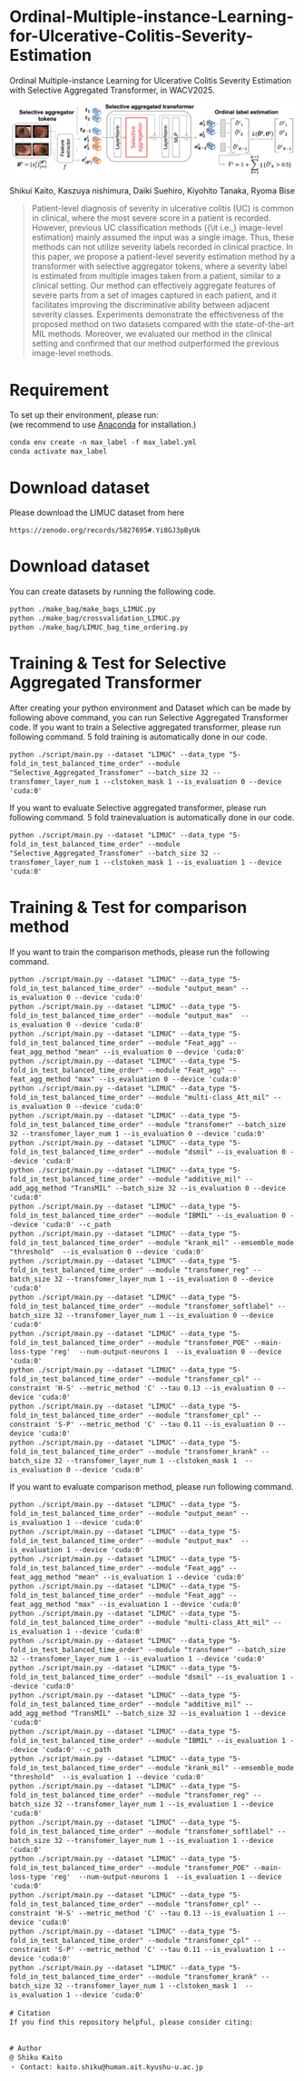 # Ordinal-Multiple-instance-Learning-for-Ulcerative-Colitis-Severity-Estimation
Ordinal Multiple-instance Learning for Ulcerative Colitis Severity Estimation with Selective Aggregated Transformer, in WACV2025.

![Alt Text](./method.jpg)

Shikui Kaito, Kaszuya nishimura, Daiki Suehiro, Kiyohito Tanaka, Ryoma Bise
> Patient-level diagnosis of severity in ulcerative colitis (UC) is common in clinical, where the most severe score in a patient is recorded.
However, previous UC classification methods ({\it i.e.,} image-level estimation) mainly assumed the input was a single image. Thus, these methods can not utilize severity labels recorded in clinical practice.
In this paper, we propose a patient-level severity estimation method by a transformer with selective aggregator tokens, where a severity label is estimated from multiple images taken from a patient, similar to a clinical setting.
Our method can effectively aggregate features of severe parts from a set of images captured in each patient, and it facilitates improving the discriminative ability between adjacent severity classes.
Experiments demonstrate the effectiveness of the proposed method on two datasets compared with the state-of-the-art MIL methods.
Moreover, we evaluated our method in the clinical setting and confirmed that our method outperformed the previous image-level methods.

# Requirement
To set up their environment, please run:  
(we recommend to use [Anaconda](https://www.anaconda.com/) for installation.)
```
conda env create -n max_label -f max_label.yml
conda activate max_label
```

# Download dataset
Please download the LIMUC dataset from here
```
https://zenodo.org/records/5827695#.Yi8GJ3pByUk
```
# Download dataset
You can create datasets by running the following code. 
```
python ./make_bag/make_bags_LIMUC.py
python ./make_bag/crossvalidation_LIMUC.py
python ./make_bag/LIMUC_bag_time_ordering.py
```

# Training & Test for Selective Aggregated Transformer
After creating your python environment and Dataset which can be made by following above command, you can run Selective Aggregated Transformer code.
If you want to train a Selective aggregated transformer, please run following command. 5 fold training is automatically done in our code.
```
python ./script/main.py --dataset "LIMUC" --data_type "5-fold_in_test_balanced_time_order" --module "Selective_Aggregated_Transfomer" --batch_size 32 --transfomer_layer_num 1 --clstoken_mask 1 --is_evaluation 0 --device 'cuda:0' 
```
If you want to evaluate Selective aggregated transformer, please run following command. 5 fold trainevaluation is automatically done in our code.
```
python ./script/main.py --dataset "LIMUC" --data_type "5-fold_in_test_balanced_time_order" --module "Selective_Aggregated_Transfomer" --batch_size 32 --transfomer_layer_num 1 --clstoken_mask 1 --is_evaluation 1 --device 'cuda:0'
```
# Training & Test for comparison method
If you want to train the comparison methods, please run the following command.
```
python ./script/main.py --dataset "LIMUC" --data_type "5-fold_in_test_balanced_time_order" --module "output_mean" --is_evaluation 0 --device 'cuda:0'
python ./script/main.py --dataset "LIMUC" --data_type "5-fold_in_test_balanced_time_order" --module "output_max"  --is_evaluation 0 --device 'cuda:0'
python ./script/main.py --dataset "LIMUC" --data_type "5-fold_in_test_balanced_time_order" --module "Feat_agg" --feat_agg_method "mean" --is_evaluation 0 --device 'cuda:0'  
python ./script/main.py --dataset "LIMUC" --data_type "5-fold_in_test_balanced_time_order" --module "Feat_agg" --feat_agg_method "max" --is_evaluation 0 --device 'cuda:0'  
python ./script/main.py --dataset "LIMUC" --data_type "5-fold_in_test_balanced_time_order" --module "multi-class_Att_mil" --is_evaluation 0 --device 'cuda:0'
python ./script/main.py --dataset "LIMUC" --data_type "5-fold_in_test_balanced_time_order" --module "transfomer" --batch_size 32 --transfomer_layer_num 1 --is_evaluation 0 --device 'cuda:0' 
python ./script/main.py --dataset "LIMUC" --data_type "5-fold_in_test_balanced_time_order" --module "dsmil" --is_evaluation 0 --device 'cuda:0' 
python ./script/main.py --dataset "LIMUC" --data_type "5-fold_in_test_balanced_time_order" --module "additive_mil" --add_agg_method "TransMIL" --batch_size 32 --is_evaluation 0 --device 'cuda:0'
python ./script/main.py --dataset "LIMUC" --data_type "5-fold_in_test_balanced_time_order" --module "IBMIL" --is_evaluation 0 --device 'cuda:0' --c_path 
python ./script/main.py --dataset "LIMUC" --data_type "5-fold_in_test_balanced_time_order" --module "krank_mil" --emsemble_mode "threshold"  --is_evaluation 0 --device 'cuda:0' 
python ./script/main.py --dataset "LIMUC" --data_type "5-fold_in_test_balanced_time_order" --module "transfomer_reg" --batch_size 32 --transfomer_layer_num 1 --is_evaluation 0 --device 'cuda:0'
python ./script/main.py --dataset "LIMUC" --data_type "5-fold_in_test_balanced_time_order" --module "transfomer_softlabel" --batch_size 32 --transfomer_layer_num 1 --is_evaluation 0 --device 'cuda:0' 
python ./script/main.py --dataset "LIMUC" --data_type "5-fold_in_test_balanced_time_order" --module "transfomer_POE" --main-loss-type 'reg'  --num-output-neurons 1  --is_evaluation 0 --device 'cuda:0' 
python ./script/main.py --dataset "LIMUC" --data_type "5-fold_in_test_balanced_time_order" --module "transfomer_cpl" --constraint 'H-S' --metric_method 'C' --tau 0.13 --is_evaluation 0 --device 'cuda:0' 
python ./script/main.py --dataset "LIMUC" --data_type "5-fold_in_test_balanced_time_order" --module "transfomer_cpl" --constraint 'S-P' --metric_method 'C' --tau 0.11 --is_evaluation 0 --device 'cuda:0' 
python ./script/main.py --dataset "LIMUC" --data_type "5-fold_in_test_balanced_time_order" --module "transfomer_krank" --batch_size 32 --transfomer_layer_num 1 --clstoken_mask 1  --is_evaluation 0 --device 'cuda:0' 
```

If you want to evaluate comparison method, please run following command.
```
python ./script/main.py --dataset "LIMUC" --data_type "5-fold_in_test_balanced_time_order" --module "output_mean" --is_evaluation 1 --device 'cuda:0'
python ./script/main.py --dataset "LIMUC" --data_type "5-fold_in_test_balanced_time_order" --module "output_max"  --is_evaluation 1 --device 'cuda:0'
python ./script/main.py --dataset "LIMUC" --data_type "5-fold_in_test_balanced_time_order" --module "Feat_agg" --feat_agg_method "mean" --is_evaluation 1 --device 'cuda:0'  
python ./script/main.py --dataset "LIMUC" --data_type "5-fold_in_test_balanced_time_order" --module "Feat_agg" --feat_agg_method "max" --is_evaluation 1 --device 'cuda:0'  
python ./script/main.py --dataset "LIMUC" --data_type "5-fold_in_test_balanced_time_order" --module "multi-class_Att_mil" --is_evaluation 1 --device 'cuda:0' 
python ./script/main.py --dataset "LIMUC" --data_type "5-fold_in_test_balanced_time_order" --module "transfomer" --batch_size 32 --transfomer_layer_num 1 --is_evaluation 1 --device 'cuda:0' 
python ./script/main.py --dataset "LIMUC" --data_type "5-fold_in_test_balanced_time_order" --module "dsmil" --is_evaluation 1 --device 'cuda:0' 
python ./script/main.py --dataset "LIMUC" --data_type "5-fold_in_test_balanced_time_order" --module "additive_mil" --add_agg_method "TransMIL" --batch_size 32 --is_evaluation 1 --device 'cuda:0'
python ./script/main.py --dataset "LIMUC" --data_type "5-fold_in_test_balanced_time_order" --module "IBMIL" --is_evaluation 1 --device 'cuda:0' --c_path 
python ./script/main.py --dataset "LIMUC" --data_type "5-fold_in_test_balanced_time_order" --module "krank_mil" --emsemble_mode "threshold"  --is_evaluation 1 --device 'cuda:0' 
python ./script/main.py --dataset "LIMUC" --data_type "5-fold_in_test_balanced_time_order" --module "transfomer_reg" --batch_size 32 --transfomer_layer_num 1 --is_evaluation 1 --device 'cuda:0'
python ./script/main.py --dataset "LIMUC" --data_type "5-fold_in_test_balanced_time_order" --module "transfomer_softlabel" --batch_size 32 --transfomer_layer_num 1 --is_evaluation 1 --device 'cuda:0' 
python ./script/main.py --dataset "LIMUC" --data_type "5-fold_in_test_balanced_time_order" --module "transfomer_POE" --main-loss-type 'reg'  --num-output-neurons 1  --is_evaluation 1 --device 'cuda:0' 
python ./script/main.py --dataset "LIMUC" --data_type "5-fold_in_test_balanced_time_order" --module "transfomer_cpl" --constraint 'H-S' --metric_method 'C' --tau 0.13 --is_evaluation 1 --device 'cuda:0' 
python ./script/main.py --dataset "LIMUC" --data_type "5-fold_in_test_balanced_time_order" --module "transfomer_cpl" --constraint 'S-P' --metric_method 'C' --tau 0.11 --is_evaluation 1 --device 'cuda:0' 
python ./script/main.py --dataset "LIMUC" --data_type "5-fold_in_test_balanced_time_order" --module "transfomer_krank" --batch_size 32 --transfomer_layer_num 1 --clstoken_mask 1  --is_evaluation 1 --device 'cuda:0' 

# Citation
If you find this repository helpful, please consider citing:
```
```

# Author
@ Shiku Kaito  
・ Contact: kaito.shiku@human.ait.kyushu-u.ac.jp
